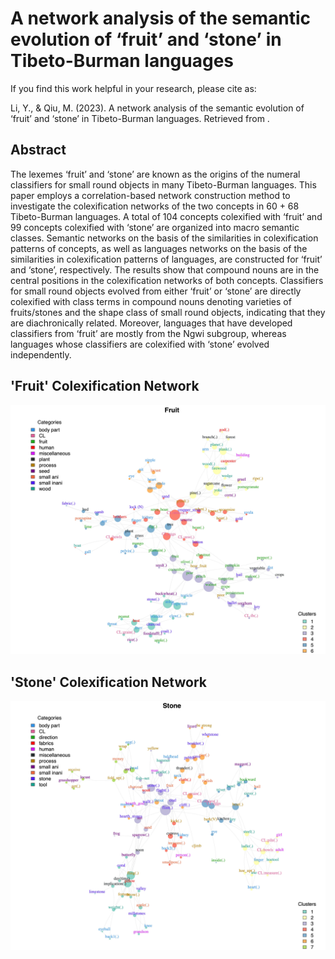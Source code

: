 # A network analysis of the semantic evolution of ‘fruit’ and ‘stone’ in Tibeto-Burman languages

If you find this work helpful in your research, please cite as:

Li, Y., & Qiu, M. (2023). A network analysis of the semantic evolution of ‘fruit’ and ‘stone’ in Tibeto-Burman languages. Retrieved from [](psyarxiv.com/dn75w).

## Abstract

The lexemes ‘fruit’ and ‘stone’ are known as the origins of the numeral classifiers for small round objects in many Tibeto-Burman languages. This paper employs a correlation-based network construction method to investigate the colexification networks of the two concepts in 60 + 68 Tibeto-Burman languages. A total of 104 concepts colexified with ‘fruit’ and 99 concepts colexified with ‘stone’ are organized into macro semantic classes. Semantic networks on the basis of the similarities in colexification patterns of concepts, as well as languages networks on the basis of the similarities in colexification patterns of languages, are constructed for ‘fruit’ and ‘stone’, respectively. The results show that compound nouns are in the central positions in the colexification networks of both concepts. Classifiers for small round objects evolved from either ‘fruit’ or ‘stone’ are directly colexified with class terms in compound nouns denoting varieties of fruits/stones and the shape class of small round objects, indicating that they are diachronically related. Moreover, languages that have developed classifiers from ‘fruit’ are mostly from the Ngwi subgroup, whereas languages whose classifiers are colexified with ‘stone’ evolved independently. 

## 'Fruit' Colexification Network
![](output/fruit.jpg)

## 'Stone' Colexification Network
![](output/stone.jpg)
